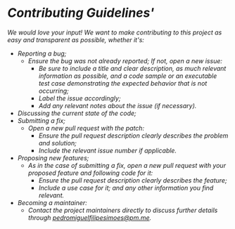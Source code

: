 # *Contributing Guidelines'*
*We would love your input! We want to make contributing to this project as easy and transparent as possible, whether it's:*
- *Reporting a bug;*
    - *Ensure the bug was not already reported; If not, open a new issue:*
        - *Be sure to include a title and clear description, as much relevant information as possible, and a code sample or an executable test case demonstrating the expected behavior that is not occurring;*
        - *Label the issue accordingly;*
        - *Add any relevant notes about the issue (if necessary).*
- *Discussing the current state of the code;*
- *Submitting a fix;*
    - *Open a new pull request with the patch:*
        - *Ensure the pull request description clearly describes the problem and solution;*
        - *Include the relevant issue number if applicable.*
- *Proposing new features;*
    - *As in the case of submitting a fix, open a new pull request with your proposed feature and following code for it:*
        - *Ensure the pull request description clearly describes the feature;*
        - *Include a use case for it; and any other information you find relevant.*
- *Becoming a maintainer:*
    - *Contact the project maintainers directly to discuss further details through [pedromiguelfilipesimoes@pm.me](mailto:pedromiguelfilipesimoes@pm.me).*